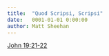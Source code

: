 ```yaml
---
title:  "Quod Scripsi, Scripsi"
date:   0001-01-01 0:00:00
author: Matt Sheehan
---
```


[John 19:21-22](https://www.biblegateway.com/passage/?search=john%2019:21-22&version=NIV)
